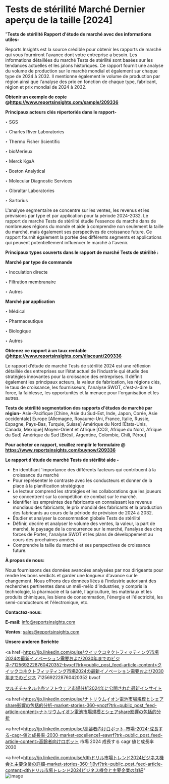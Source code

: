 # Tests de stérilité Marché Dernier aperçu de la taille [2024]

"<strong>Tests de stérilité Rapport d'étude de marché avec des informations utiles-</strong>

Reports Insights est la source crédible pour obtenir les rapports de marché qui vous fourniront l'avance dont votre entreprise a besoin. Les informations détaillées du marché Tests de stérilité sont basées sur les tendances actuelles et les jalons historiques. Ce rapport fournit une analyse du volume de production sur le marché mondial et également sur chaque type de 2024 à 2032. Il mentionne également le volume de production par région ainsi que l'analyse des prix en fonction de chaque type, fabricant, région et prix mondial de 2024 à 2032.

<strong><b>Obtenir un exemple de copie @</b></strong><a href=https://www.reportsinsights.com/sample/209336><strong><b>https://www.reportsinsights.com/sample/209336</b></strong></a>

<b>Principaux acteurs clés répertoriés dans le rapport-</b>

<b> </b>‣ SGS

‣ Charles River Laboratories

‣ Thermo Fisher Scientific

‣ bioMerieux

‣ Merck KgaA

‣ Boston Analytical

‣ Molecular Diagnostic Services

‣ Gibraltar Laboratories

‣ Sartorius

L'analyse segmentaire se concentre sur les ventes, les revenus et les prévisions par type et par application pour la période 2024-2032. Le rapport de marché Tests de stérilité étudie l'essence du marché dans de nombreuses régions du monde et aide à comprendre non seulement la taille du marché, mais également ses perspectives de croissance future. Ce rapport fournit également la portée des différents segments et applications qui peuvent potentiellement influencer le marché à l'avenir.

<strong>Principaux types couverts dans le rapport de marché Tests de stérilité :</strong>

<strong>Marché par type de commande</strong>

‣ Inoculation directe

‣ Filtration membranaire

‣ Autres

<strong>Marché par application</strong>

‣ Médical

‣ Pharmaceutique

‣ Biologique

‣ Autres

<strong><b>Obtenez ce rapport à un taux rentable @</b></strong><a href=https://www.reportsinsights.com/discount/209336><strong><b>https://www.reportsinsights.com/discount/209336</b></strong></a>

Le rapport d’étude de marché Tests de stérilité 2024 est une réflexion détaillée des entreprises sur l’état actuel de l’industrie qui étudie des stratégies innovantes pour la croissance des entreprises. Il définit également les principaux acteurs, la valeur de fabrication, les régions clés, le taux de croissance, les fournisseurs, l'analyse SWOT, c'est-à-dire la force, la faiblesse, les opportunités et la menace pour l'organisation et les autres.

<strong>Tests de stérilité segmentation des rapports d'études de marché par région-</strong>
Asie-Pacifique [Chine, Asie du Sud-Est, Inde, Japon, Corée, Asie occidentale]
Europe [Allemagne, Royaume-Uni, France, Italie, Russie, Espagne, Pays-Bas, Turquie, Suisse]
Amérique du Nord [États-Unis, Canada, Mexique]
Moyen-Orient et Afrique [CCG, Afrique du Nord, Afrique du Sud]
Amérique du Sud [Brésil, Argentine, Colombie, Chili, Pérou]

<strong>Pour acheter ce rapport, veuillez remplir le formulaire @   <a href=https://www.reportsinsights.com/buynow/209336>https://www.reportsinsights.com/buynow/209336</a></strong>

<strong>Le rapport d'étude de marché Tests de stérilité aide -</strong>
<ul>
  <li>En identifiant 'importance des différents facteurs qui contribuent à la croissance du marché</li>
  <li>Pour représenter le contraste avec les conducteurs et donner de la place à la planification stratégique</li>
  <li>Le lecteur comprend les stratégies et les collaborations que les joueurs se concentrent sur la compétition de combat sur le marché.</li>
  <li>Identifier les empreintes des fabricants en connaissant les revenus mondiaux des fabricants, le prix mondial des fabricants et la production des fabricants au cours de la période de prévision de 2024 à 2032.</li>
  <li>Étudier et analyser la consommation globale Tests de stérilité</li>
  <li>Définir, décrire et analyser le volume des ventes, la valeur, la part de marché, le paysage de la concurrence sur le marché, l'analyse des cinq forces de Porter, l'analyse SWOT et les plans de développement au cours des prochaines années.</li>
  <li>Comprendre la taille du marché et ses perspectives de croissance future.</li>
</ul>
<strong>À propos de nous:</strong>

Nous fournissons des données avancées analysées par nos dirigeants pour rendre les bons verdicts et garder une longueur d'avance sur le changement. Nous offrons des données liées à l'industrie autorisant des recherches pertinentes dans un méli-mélo d'industries, y compris la technologie, la pharmacie et la santé, l'agriculture, les matériaux et les produits chimiques, les biens de consommation, l'énergie et l'électricité, les semi-conducteurs et l'électronique, etc.

<strong>Contactez-nous:</strong>

<strong>E-mail:</strong> <a href=mailto:info@reportsinsights.com>info@reportsinsights.com</a>

<strong>Ventes</strong>: <a href=mailto:sales@reportsinsights.com>sales@reportsinsights.com</a>

<strong>Unsere anderen Berichte</strong>

<a href=https://jp.linkedin.com/pulse/クイックコネクトフィッティング市場2024の最新イノベーション需要および2030年までのビジネ-7125692228760420352-bvxcf?trk=public_post_feed-article-content>クイックコネクトフィッティング市場2024の最新イノベーション需要および2030年までのビジネ 7125692228760420352 bvxcf</a>

<a href=https://www.linkedin.com/pulse/マルチチャネル小売ソフトウェア市場分析2024年に公開された最新インサイト-reportsinsights-pvt-ltd-uxdmf/>マルチチャネル小売ソフトウェア市場分析2024年に公開された最新インサイト</a>

<a href=https://jp.linkedin.com/pulse/ナトリウムイオン電池市場規模とシェアshare影響の包括的分析-market-stories-360-ynozf?trk=public_post_feed-article-content>ナトリウムイオン電池市場規模とシェアshare影響の包括的分析</a>

<a href=https://jp.linkedin.com/pulse/高齢者向けロボット-市場-2024-成長する-cagr-値と成長率-2030-market-excellence1-eawrf?trk=public_post_feed-article-content>高齢者向けロボット 市場 2024 成長する cagr 値と成長率 2030</a>

<a href=https://jp.linkedin.com/pulse/dthドリル市場トレンド2024ビジネス機会と主要企業の詳細-market-stories-360-1j9vf?trk=public_post_feed-article-content>dthドリル市場トレンド2024ビジネス機会と主要企業の詳細</a>"
![image](https://github.com/daminid12/RImarketreport/assets/158430485/b54adecf-c025-4aa8-b52d-37535c8d9783)

